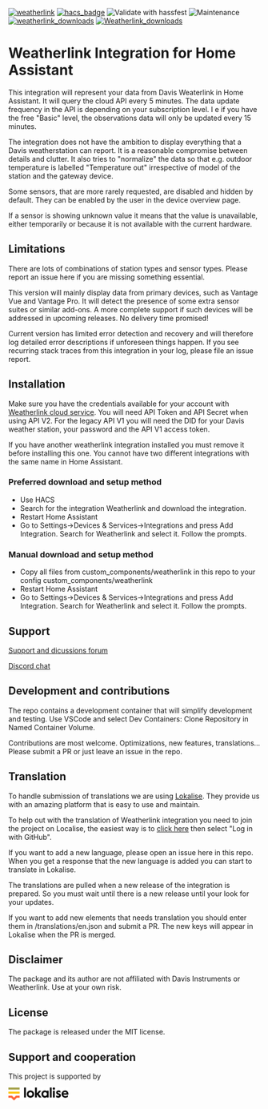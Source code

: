 [![weatherlink](https://img.shields.io/github/v/release/astrandb/weatherlink)](https://github.com/astrandb/weatherlink/releases/latest) [![hacs_badge](https://img.shields.io/badge/HACS-Default-blue.svg)](https://github.com/hacs/integration) ![Validate with hassfest](https://github.com/astrandb/weatherlink/workflows/Validate%20with%20hassfest/badge.svg) ![Maintenance](https://img.shields.io/maintenance/yes/2024.svg) [![weatherlink_downloads](https://img.shields.io/github/downloads/astrandb/weatherlink/total)](https://github.com/astrandb/weatherlink) [![Weatherlink_downloads](https://img.shields.io/github/downloads/astrandb/weatherlink/latest/total)](https://github.com/astrandb/weatherlink)

# Weatherlink Integration for Home Assistant

This integration will represent your data from Davis Weaterlink in Home Assistant.
It will query the cloud API every 5 minutes. The data update frequency in the API is depending on your subscription level. I e if you have the free "Basic" level, the observations data will only be updated every 15 minutes.

The integration does not have the ambition to display everything that a Davis weatherstation can report. It is a reasonable compromise between details and clutter. It also tries to "normalize" the data so that e.g. outdoor temperature is labelled "Temperature out" irrespective of model of the station and the gateway device.

Some sensors, that are more rarely requested, are disabled and hidden by default. They can be enabled by the user in the device overview page.

If a sensor is showing unknown value it means that the value is unavailable, either temporarily or because it is not available with the current hardware.

## Limitations

There are lots of combinations of station types and sensor types. Please report an issue here if you are missing something essential.

This version will mainly display data from primary devices, such as Vantage Vue and Vantage Pro. It will detect the presence of some extra sensor suites or similar add-ons. A more complete support if such devices will be addressed in upcoming releases. No delivery time promised!

Current version has limited error detection and recovery and will therefore log detailed error descriptions if unforeseen things happen. If you see recurring stack traces from this integration in your log, please file an issue report.


## Installation

Make sure you have the credentials available for your account with [Weatherlink cloud service](https://www.weatherlink.com). You will need API Token and API Secret when using API V2. For the legacy API V1 you will need the DID for your Davis weather station, your password and the API V1 access token.

If you have another weatherlink integration installed you must remove it before installing this one. You cannot have two different integrations with the same name in Home Assistant.

### Preferred download and setup method

- Use HACS
- Search for the integration Weatherlink and download the integration.
- Restart Home Assistant
- Go to Settings->Devices & Services->Integrations and press Add Integration. Search for Weatherlink and select it. Follow the prompts.

### Manual download and setup method

- Copy all files from custom_components/weatherlink in this repo to your config custom_components/weatherlink
- Restart Home Assistant
- Go to Settings->Devices & Services->Integrations and press Add Integration. Search for Weatherlink and select it. Follow the prompts.

## Support
[Support and dicussions forum](https://github.com/astrandb/weatherlink/discussions/categories/q-a)

[Discord chat](https://discord.gg/DcF5vTBU)

## Development and contributions
The repo contains a development container that will simplify development and testing. Use VSCode and select Dev Containers: Clone Repository in Named Container Volume.

Contributions are most welcome. Optimizations, new features, translations... Please submit a PR or just leave an issue in the repo.

## Translation
To handle submission of translations we are using [Lokalise](https://lokalise.com/login/). They provide us with an amazing platform that is easy to use and maintain.

To help out with the translation of Weatherlink integration you need to join the project on Localise, the easiest way is to [click here](https://app.lokalise.com/public/7686649965196d3196cb85.23152808/)  then select "Log in with GitHub".

If you want to add a new language, please open an issue here in this repo. When you get a response that the new language is added you can start to translate in Lokalise.

The translations are pulled when a new release of the integration is prepared. So you must wait until there is a new release until your look for your updates.

If you want to add new elements that needs translation you should enter them in /translations/en.json and submit a PR. The new keys will appear in Lokalise when the PR is merged.

## Disclaimer

The package and its author are not affiliated with Davis Instruments or Weatherlink. Use at your own risk.

## License

The package is released under the MIT license.

## Support and cooperation
This project is supported by

[<img src="https://raw.githubusercontent.com/astrandb/documents/fef0776bbb7924e0253b9755d7928631fb19d5c7/img/Lokalise_logo_colour_black_text.svg" width=120>](https://lokalise.com)
